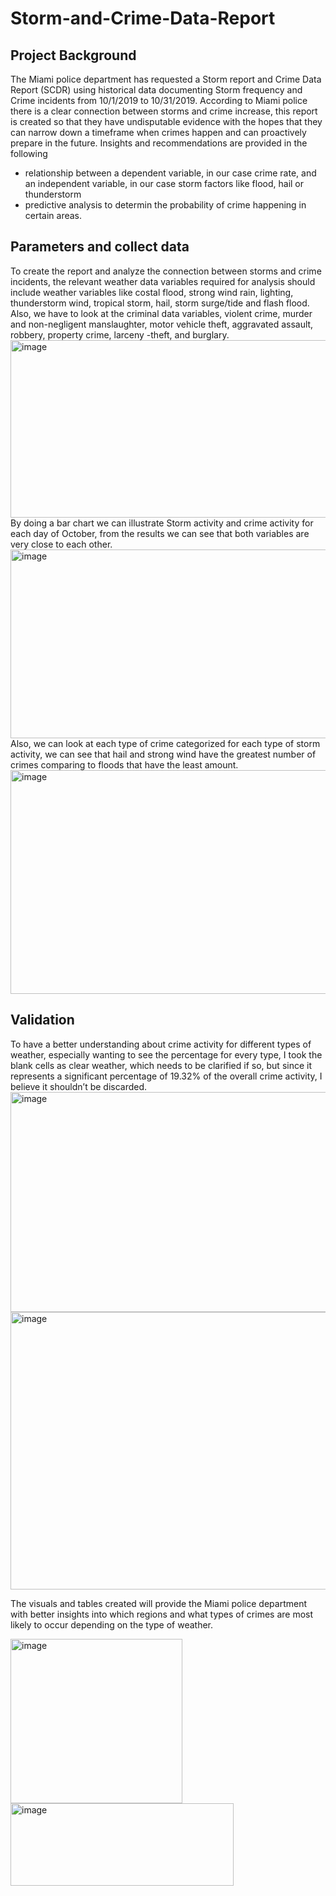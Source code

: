 # Storm-and-Crime-Data-Report
## Project Background
The Miami police department has requested a Storm report and Crime Data Report (SCDR) using historical data documenting Storm frequency and Crime incidents from 10/1/2019 to 10/31/2019. According to Miami police there is a clear connection between storms and crime increase, this report is created so that they have undisputable evidence with the hopes that they can narrow down a timeframe when crimes happen and can proactively prepare in the future.
Insights and recommendations are provided in the following
* relationship between a dependent variable, in our case crime rate, and an independent variable, in our case storm factors like flood, hail or thunderstorm
* predictive analysis to determin the probability of crime happening in certain areas.
## Parameters and collect data
To create the report and analyze the connection between storms and crime incidents, the relevant weather data variables required for analysis should include weather variables like costal flood, strong wind rain, lighting, thunderstorm wind, tropical storm, hail, storm surge/tide and flash flood. Also, we have to look at the criminal data variables, violent crime, murder and non-negligent manslaughter, motor vehicle theft, aggravated assault, robbery, property crime, larceny -theft, and burglary. 
<img width="746" height="284" alt="image" src="https://github.com/user-attachments/assets/8c6041db-8a58-4c79-9af6-37ad5b92f9b4" />
By doing a bar chart we can illustrate Storm activity and crime activity for each day of October, from the results we can see that both variables are very close to each other. 
<img width="983" height="302" alt="image" src="https://github.com/user-attachments/assets/421290a9-f546-4f83-a74a-239fec7760d7" />
Also, we can look at each type of crime categorized for each type of storm activity, we can see that hail and strong wind have the greatest number of crimes comparing to floods that have the least amount.
<img width="1039" height="358" alt="image" src="https://github.com/user-attachments/assets/e77861ec-3f63-4c54-b158-dd0568951ff4" />
## Validation
To have a better understanding about crime activity for different types of weather, especially wanting to see the percentage for every type, I took the blank cells as clear weather, which needs to be clarified if so, but since it represents a significant percentage of 19.32% of the overall crime activity, I believe it shouldn’t be discarded. 
<img width="975" height="352" alt="image" src="https://github.com/user-attachments/assets/7ab20fb4-c0c2-44ad-a4a6-7cc617b2acda" />
<img width="975" height="444" alt="image" src="https://github.com/user-attachments/assets/3b5964ae-8020-450e-b036-8749711bd282" />

The visuals and tables created will provide the Miami police department with better insights into which regions and what types of crimes are most likely to occur depending on the type of weather. 

<img width="275" height="263" alt="image" src="https://github.com/user-attachments/assets/67eb3e0e-d364-4f1e-9051-73d046f61c48" />
<img width="357" height="132" alt="image" src="https://github.com/user-attachments/assets/0cbe9176-b2fc-4712-b995-5c32bc03b310" />












